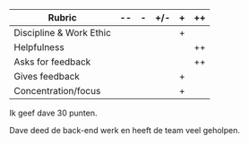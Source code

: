 | Rubric                  | -- | - | +/- | + | ++ |
|-------------------------|----|---|-----|---|----|
| Discipline & Work Ethic |    |   |     | + |    |
| Helpfulness             |    |   |     |   | ++ |
| Asks for feedback       |    |   |     |   | ++ |
| Gives feedback          |    |   |     | + |    |
| Concentration/focus     |    |   |     | + |    |

Ik geef dave 30 punten.

Dave deed de back-end werk en heeft de team veel geholpen.